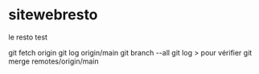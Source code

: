 # sitewebresto
le resto test

git fetch origin
git log origin/main
git branch --all
git log > pour vérifier
git merge remotes/origin/main
